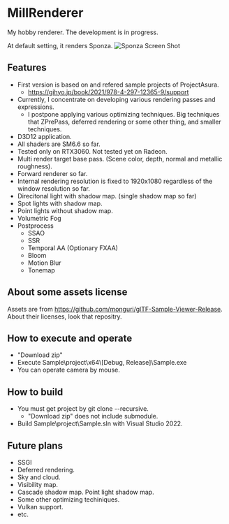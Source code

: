 # MillRenderer

My hobby renderer.
The development is in progress.

At default setting, it renders Sponza.
![Sponza Screen Shot](https://github.com/monguri/MillRenderer/blob/main/Sponza.png "Sponza Screen Shot")

## Features
- First version is based on and refered sample projects of ProjectAsura.
  - https://gihyo.jp/book/2021/978-4-297-12365-9/support
- Currently, I concentrate on developing various rendering passes and expressions.
  - I postpone applying various optimizing techniques. Big techniques that ZPrePass, deferred rendering or some other thing, and smaller techniques.
- D3D12 application.
- All shaders are SM6.6 so far.
- Tested only on RTX3060. Not tested yet on Radeon.
- Multi render target base pass. (Scene color, depth, normal and metallic roughness).
- Forward renderer so far.
- Internal rendering resolution is fixed to 1920x1080 regardless of the window resolution so far.
- Direcitonal light with shadow map. (single shadow map so far)
- Spot lights with shadow map.
- Point lights without shadow map.
- Volumetric Fog
- Postprocess
  - SSAO
  - SSR
  - Temporal AA (Optionary FXAA)
  - Bloom
  - Motion Blur
  - Tonemap

## About some assets license
Assets are from https://github.com/monguri/glTF-Sample-Viewer-Release.
About their licenses, look that repositry. 

## How to execute and operate
- "Download zip"
- Execute Sample\project\x64\\[Debug, Release]\Sample.exe
- You can operate camera by mouse.

## How to build
- You must get project by git clone --recursive.
  - "Download zip" does not include submodule. 
- Build Sample\project\Sample.sln with Visual Studio 2022.

## Future plans
- SSGI
- Deferred rendering.
- Sky and cloud.
- Visibility map.
- Cascade shadow map. Point light shadow map.
- Some other optimizing techiniques.
- Vulkan support.
- etc.
